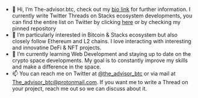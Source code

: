 - 👋 Hi, I’m The-advisor.btc, check out my [bio link](owl.link/the_advisor.btc) for further information. I currently write Twitter Threads on
  Stacks ecosystem developments, you can find the entire list on Twitter by clicking [here](https://twitter.com/the_advisor_btc/status/1505598537052172297)       or by checking my pinned repository
- 👀 I’m particularly interested in Bitcoin & Stacks ecosystem but also closely follow Ethereum and L2 chains. I love interacting with 
  interesting and innovatine DeFi & NFT projects.
- 🌱 I’m currently learning Web Development and staying up to date on the crypto space developments. My goal is to constantly improve my skills
  and make a difference in the space.
- 📫 You can reach me on Twitter at [@the_advisor_btc](https://twitter.com/the_advisor_btc) or via mail at The_advisor_btc@protonmail.com. 
  If you want me to write a Thread on your project, reach me out so we can discuss about it.

<!---
The-advisor-btc/The-advisor-btc is a ✨ special ✨ repository because its `README.md` (this file) appears on your GitHub profile.
You can click the Preview link to take a look at your changes.
--->
